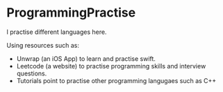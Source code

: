 # ProgrammingPractise
I practise different languages here.

Using resources such as: 
- Unwrap (an iOS App) to learn and practise swift.
- Leetcode (a website) to practise programming skills and interview questions. 
- Tutorials point to practise other programming langugaes such as C++


